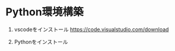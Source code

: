# Python環境構築
1. vscodeをインストール
<a>https://code.visualstudio.com/download</a>
   
2. Pythonをインストール
   
   
